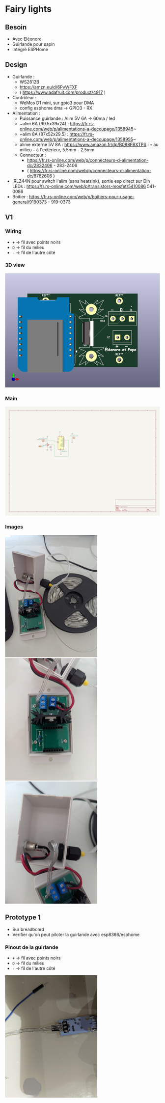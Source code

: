 # Fairy lights

## Besoin

- Avec Eléonore
- Guirlande pour sapin
- Intégré ESPHome

## Design

- Guirlande :
  - WS2812B
  - https://amzn.eu/d/6PvWFXF
  - ( https://www.adafruit.com/product/4917 )
- Contrôleur :
  - WeMos D1 mini, sur gpio3 pour DMA
  - config esphome dma -> GPIO3 - RX
- Alimentation :
  - Puissance guirlande : Alim 5V 6A -> 60ma / led
  - ~alim 6A (69.5x39x24) : https://fr.rs-online.com/web/p/alimentations-a-decoupage/1358945~
  - ~alim 8A (87x52x29.5) : https://fr.rs-online.com/web/p/alimentations-a-decoupage/1358955~
  - alime externe 5V 8A : https://www.amazon.fr/dp/B088FBXTPS : `+` au milieu `-` à l'extérieur, 5.5mm - 2.5mm
  - Connecteur : 
    - https://fr.rs-online.com/web/p/connecteurs-d-alimentation-dc/2832406 - 283-2406
    - ( https://fr.rs-online.com/web/p/connecteurs-d-alimentation-dc/8782606 )
- IRLZ44N pour switch l'alim (sans heatsink), sortie esp direct sur Din LEDs : https://fr.rs-online.com/web/p/transistors-mosfet/5410086 541-0086
- Boitier : https://fr.rs-online.com/web/p/boitiers-pour-usage-general/9190373 - 919-0373

## V1

### Wiring

- `+` -> fil avec points noirs
- `D` -> fil du milieu
- `-` -> fil de l'autre côté 

### 3D view

![](v1/3dview.png)

### Main

![](v1/schematic.png)

### Images

<img src="v1/pictures/all.jpg" width="300">
<img src="v1/pictures/board.jpg" width="300">
<img src="v1/pictures/box.jpg" width="300">


## Prototype 1

- Sur breadboard
- Verifier qu'on peut piloter la guirlande avec esp8366/esphome

### Pinout de la guirlande

- `+` -> fil avec points noirs
- `D` -> fil du milieu
- `-` -> fil de l'autre côté 

<img src="pictures/fairy-lights-pinout.jpg" width="300">
